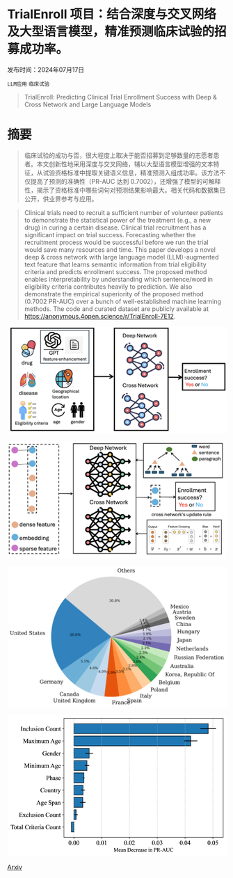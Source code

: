 # TrialEnroll 项目：结合深度与交叉网络及大型语言模型，精准预测临床试验的招募成功率。

发布时间：2024年07月17日

`LLM应用` `临床试验`

> TrialEnroll: Predicting Clinical Trial Enrollment Success with Deep & Cross Network and Large Language Models

# 摘要

> 临床试验的成功与否，很大程度上取决于能否招募到足够数量的志愿者患者。本文创新性地采用深度与交叉网络，辅以大型语言模型增强的文本特征，从试验资格标准中提取关键语义信息，精准预测入组成功率。该方法不仅提高了预测的准确性（PR-AUC 达到 0.7002），还增强了模型的可解释性，揭示了资格标准中哪些词句对预测结果影响最大。相关代码和数据集已公开，供业界参考与应用。

> Clinical trials need to recruit a sufficient number of volunteer patients to demonstrate the statistical power of the treatment (e.g., a new drug) in curing a certain disease. Clinical trial recruitment has a significant impact on trial success. Forecasting whether the recruitment process would be successful before we run the trial would save many resources and time. This paper develops a novel deep & cross network with large language model (LLM)-augmented text feature that learns semantic information from trial eligibility criteria and predicts enrollment success. The proposed method enables interpretability by understanding which sentence/word in eligibility criteria contributes heavily to prediction. We also demonstrate the empirical superiority of the proposed method (0.7002 PR-AUC) over a bunch of well-established machine learning methods. The code and curated dataset are publicly available at https://anonymous.4open.science/r/TrialEnroll-7E12.

![TrialEnroll 项目：结合深度与交叉网络及大型语言模型，精准预测临床试验的招募成功率。](../../../paper_images/2407.13115/trialenroll.png)

![TrialEnroll 项目：结合深度与交叉网络及大型语言模型，精准预测临床试验的招募成功率。](../../../paper_images/2407.13115/dcn.png)

![TrialEnroll 项目：结合深度与交叉网络及大型语言模型，精准预测临床试验的招募成功率。](../../../paper_images/2407.13115/country.png)

![TrialEnroll 项目：结合深度与交叉网络及大型语言模型，精准预测临床试验的招募成功率。](../../../paper_images/2407.13115/x1.png)

[Arxiv](https://arxiv.org/abs/2407.13115)